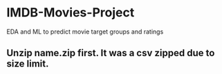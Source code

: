 # IMDB-Movies-Project
 EDA and ML to predict movie target groups and ratings

## Unzip name.zip first. It was a csv zipped due to size limit.
